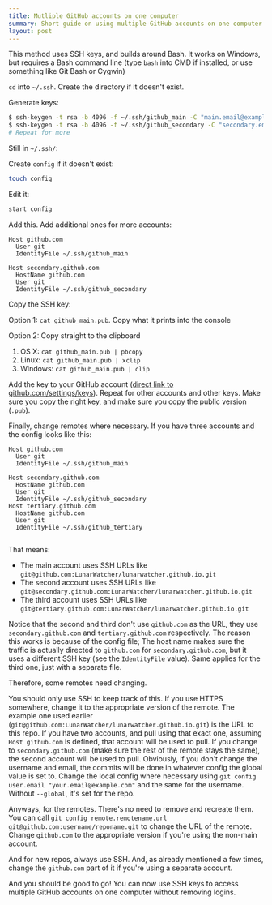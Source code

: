 ```yaml
---
title: Mutliple GitHub accounts on one computer
summary: Short guide on using multiple GitHub accounts on one computer in a way that doesn't require manual account changing
layout: post
---
```


This method uses SSH keys, and builds around Bash. It works on Windows, but requires a Bash command line (type `bash` into CMD if installed, or use something like Git Bash or Cygwin)

`cd` into `~/.ssh`. Create the directory if it doesn't exist. 

Generate keys:

```bash
$ ssh-keygen -t rsa -b 4096 -f ~/.ssh/github_main -C "main.email@example.com"
$ ssh-keygen -t rsa -b 4096 -f ~/.ssh/github_secondary -C "secondary.email@example.com"
# Repeat for more
```

Still in `~/.ssh/`:

Create `config` if it doesn't exist:

```bash
touch config
```

Edit it:

```bash
start config
```

Add this. Add additional ones for more accounts:

```
Host github.com
  User git
  IdentityFile ~/.ssh/github_main

Host secondary.github.com
  HostName github.com
  User git
  IdentityFile ~/.ssh/github_secondary
```

Copy the SSH key:


Option 1: `cat github_main.pub`. Copy what it prints into the console

Option 2: Copy straight to the clipboard

1. OS X: `cat github_main.pub | pbcopy`
2. Linux: `cat github_main.pub | xclip`
3. Windows: `cat github_main.pub | clip`

Add the key to your GitHub account ([direct link to github.com/settings/keys](https://github.com/settings/keys)). Repeat for other accounts and other keys. Make sure you copy the right key, and make sure you copy the public version (`.pub`).

Finally, change remotes where necessary. If you have three accounts and the config looks like this:

```
Host github.com
  User git
  IdentityFile ~/.ssh/github_main

Host secondary.github.com
  HostName github.com
  User git
  IdentityFile ~/.ssh/github_secondary
Host tertiary.github.com
  HostName github.com
  User git
  IdentityFile ~/.ssh/github_tertiary
  
```

That means:

* The main account uses SSH URLs like `git@github.com:LunarWatcher/lunarwatcher.github.io.git`
* The second account uses SSH URLs like `git@secondary.github.com:LunarWatcher/lunarwatcher.github.io.git`
* The third account uses SSH URLs like `git@tertiary.github.com:LunarWatcher/lunarwatcher.github.io.git`

Notice that the second and third don't use `github.com` as the URL, they use `secondary.github.com` and `tertiary.github.com` respectively. The reason this works is because of the config file; The host name makes sure the traffic is actually directed to `github.com` for `secondary.github.com`, but it uses a different SSH key (see the `IdentityFile` value). Same applies for the third one, just with a separate file. 

Therefore, some remotes need changing.

You should only use SSH to keep track of this. If you use HTTPS somewhere, change it to the appropriate version of the remote. The example one used earlier (`git@github.com:LunarWatcher/lunarwatcher.github.io.git`) is the URL to this repo. If you have two accounts, and pull using that exact one, assuming `Host github.com` is defined, that account will be used to pull. If you change to `secondary.github.com` (make sure the rest of the remote stays the same), the second account will be used to pull. Obviously, if you don't change the username and email, the commits will be done in whatever config the global value is set to. Change the local config where necessary using `git config user.email "your.email@example.com"` and the same for the username. Without `--global`, it's set for the repo. 

Anyways, for the remotes. There's no need to remove and recreate them. You can call `git config remote.remotename.url git@github.com:username/reponame.git` to change the URL of the remote. Change `github.com` to the appropriate version if you're using the non-main account.

And for new repos, always use SSH. And, as already mentioned a few times, change the `github.com` part of it if you're using a separate account.

And you should be good to go! You can now use SSH keys to access multiple GitHub accounts on one computer without removing logins.